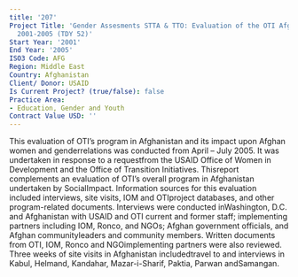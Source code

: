```yaml
---
title: '207'
Project Title: 'Gender Assesments STTA & TTO: Evaluation of the OTI Afghanistan Program,
  2001-2005 (TDY 52)'
Start Year: '2001'
End Year: '2005'
ISO3 Code: AFG
Region: Middle East
Country: Afghanistan
Client/ Donor: USAID
Is Current Project? (true/false): false
Practice Area:
- Education, Gender and Youth
Contract Value USD: ''
---
```


This evaluation of OTI’s program in Afghanistan and its impact upon Afghan women and genderrelations was conducted from April – July 2005. It was undertaken in response to a requestfrom the USAID Office of Women in Development and the Office of Transition Initiatives. Thisreport complements an evaluation of OTI’s overall program in Afghanistan undertaken by SocialImpact. Information sources for this evaluation included interviews, site visits, IOM and OTIproject databases, and other program-related documents. Interviews were conducted inWashington, D.C. and Afghanistan with USAID and OTI current and former staff; implementing partners including IOM, Ronco, and NGOs; Afghan government officials, and Afghan communityleaders and community members. Written documents from OTI, IOM, Ronco and NGOimplementing partners were also reviewed. Three weeks of site visits in Afghanistan includedtravel to and interviews in Kabul, Helmand, Kandahar, Mazar-i-Sharif, Paktia, Parwan andSamangan.
